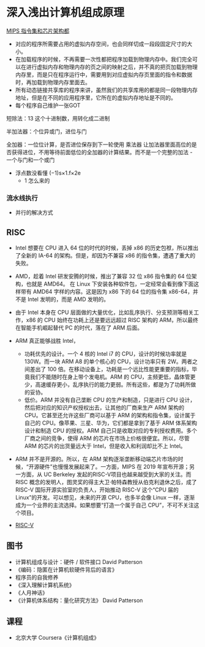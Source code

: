 # 深入浅出计算机组成原理

[MIPS 指令集和芯片架构都](https://www.mips.com/mipsopen/) 

* 对应的程序所需要占用的虚拟内存空间，也会同样切成一段段固定尺寸的大小。
* 在加载程序的时候，不再需要一次性都把程序加载到物理内存中。我们完全可以在进行虚拟内存和物理内存的页之间的映射之后，并不真的把页加载到物理内存里，而是只在程序运行中，需要用到对应虚拟内存页里面的指令和数据时，再加载到物理内存里面去。
* 所有动态链接共享库的程序来讲，虽然我们的共享库用的都是同一段物理内存地址，但是在不同的应用程序里，它所在的虚拟内存地址是不同的。
* 每个程序自己维护一张GOT

短除法：13 这个十进制数，用转化成二进制

半加法器：个位异或门，进位与门

全加器：一位位计算，是否进位保存到下一轮使用
乘法器
	让加法器里面高位的是否获得进位，不用等待前面低位的全加器的计算结果。而不是一个完整的加法
	- 一个与门和一个或门

* 浮点数没看懂
(−1)s×1.f×2e  
	- 1 怎么来的

### 流水线执行

* 并行的解决方式

## RISC

* Intel 想要在 CPU 进入 64 位的时代的时候，丢掉 x86 的历史包袱，所以推出了全新的 IA-64 的架构。但是，却因为不兼容 x86 的指令集，遭遇了重大的失败。
* AMD，趁着 Intel 研发安腾的时候，推出了兼容 32 位 x86 指令集的 64 位架构，也就是 AMD64。 在 Linux 下安装各种软件包，一定经常会看到像下面这样带有 AMD64 字样的内容。这是因为 x86 下的 64 位的指令集 x86-64，并不是 Intel 发明的，而是 AMD 发明的。
* 由于 Intel 本身在 CPU 层面做的大量优化，比如乱序执行、分支预测等相关工作，x86 的 CPU 始终在功耗上还是要远远超过 RISC 架构的 ARM，所以最终在智能手机崛起替代 PC 的时代，落在了 ARM 后面。

* ARM 真正能够战胜 Intel，
	* 功耗优先的设计。一个 4 核的 Intel i7 的 CPU，设计的时候功率就是 130W。而一块 ARM A8 的单个核心的 CPU，设计功率只有 2W。两者之间差出了 100 倍。在移动设备上，功耗是一个远比性能更重要的指标，毕竟我们不能随时在身上带个发电机。ARM 的 CPU，主频更低，晶体管更少，高速缓存更小，乱序执行的能力更弱。所有这些，都是为了功耗所做的妥协。
	* 低价。ARM 并没有自己垄断 CPU 的生产和制造，只是进行 CPU 设计，然后把对应的知识产权授权出去，让其他的厂商来生产 ARM 架构的 CPU。它甚至还允许这些厂商可以基于 ARM 的架构和指令集，设计属于自己的 CPU。像苹果、三星、华为，它们都是拿到了基于 ARM 体系架构设计和制造 CPU 的授权。ARM 自己只是收取对应的专利授权费用。多个厂商之间的竞争，使得 ARM 的芯片在市场上价格很便宜。所以，尽管 ARM 的芯片的出货量远大于 Intel，但是收入和利润却比不上 Intel。
* ARM 并不是开源的。所以，在 ARM 架构逐渐垄断移动端芯片市场的时候，“开源硬件”也慢慢发展起来了。一方面，MIPS 在 2019 年宣布开源；另一方面，从 UC Berkeley 发起的RISC-V项目也越来越受到大家的关注。而 RISC 概念的发明人，图灵奖的得主大卫·帕特森教授从伯克利退休之后，成了 RISC-V 国际开源实验室的负责人，开始推动 RISC-V 这个“CPU 届的 Linux”的开发。可以想见，未来的开源 CPU，也多半会像 Linux 一样，逐渐成为一个业界的主流选择。如果想要“打造一个属于自己 CPU”，不可不关注这个项目。

* [RISC-V](https://riscv.org/)

## 图书

* 计算机组成与设计：硬件 / 软件接口 David Patterson
* 《编码：隐匿在计算机软硬件背后的语言》
* 程序员的自我修养
* 《深入理解计算机系统》
* 《人月神话》
* 《计算机体系结构：量化研究方法》 David Patterson

## 课程

* 北京大学 Coursera《计算机组成》